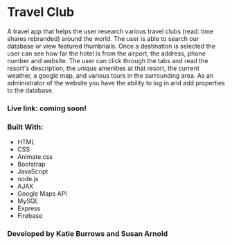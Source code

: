 # Travel Club 
A travel app that helps the user research various travel clubs (read: time shares rebranded) around the world.  The user is able to search our database or view featured thumbnails.  Once a destination is selected the user can see how far the hotel is from the airport, the address, phone number and website.  The user can click through the tabs and read the resort's description, the unique amenities at that resort, the current weather, a google map, and various tours in the surrounding area.  As an administrator of the website you have the ability to log in and add properties to the database.

### Live link: coming soon!

### Built With:
* HTML
* CSS
* Animate.css
* Bootstrap
* JavaScript
* node.js
* AJAX
* Google Maps API
* MySQL
* Express
* Firebase

### Developed by Katie Burrows and Susan Arnold
